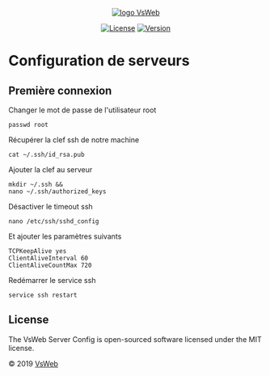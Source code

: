 <p align="center">
    <a href="https://vsweb.be"><img src="https://vsweb.be/userfiles/images/14548837631453228685logo.png" alt="logo VsWeb"></a>
</p>

<p align="center">
    <a href="https://opensource.org/licenses/MIT" target="_blank"><img src="https://img.shields.io/badge/License-MIT-yellow.svg" alt="License"></a>
    <a href="https://github.com/jul6art/symfony-skeleton" target="_blank"><img src="https://img.shields.io/static/v1?label=stable&message=v1&color=success" alt="Version"></a>
</p>

Configuration de serveurs
=========================
Première connexion
------------------

Changer le mot de passe de l'utilisateur root
    
```console
passwd root   
```
    
Récupérer la clef ssh de notre machine

```console
cat ~/.ssh/id_rsa.pub
```
    
Ajouter la clef au serveur

```console
mkdir ~/.ssh && 
nano ~/.ssh/authorized_keys
```
    
Désactiver le timeout ssh

```console
nano /etc/ssh/sshd_config
```
    
Et ajouter les paramètres suivants

```console
TCPKeepAlive yes
ClientAliveInterval 60
ClientAliveCountMax 720
```
    
Redémarrer le service ssh

```console
service ssh restart
```
   

License
-------

The VsWeb Server Config is open-sourced software licensed under the MIT license.

&copy; 2019 [VsWeb](https://vsweb.be) 

















